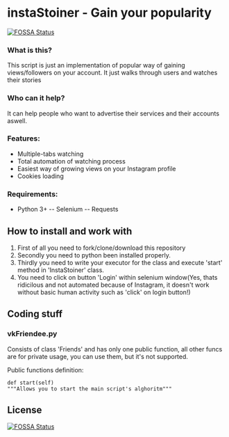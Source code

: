 # instaStoiner - Gain your popularity
[![FOSSA Status](https://app.fossa.io/api/projects/git%2Bgithub.com%2Fractyfree%2FinstaStoiner.svg?type=shield)](https://app.fossa.io/projects/git%2Bgithub.com%2Fractyfree%2FinstaStoiner?ref=badge_shield)


### What is this?
This script is just an implementation of popular way of gaining views/followers on your account. It just walks through users and watches their stories

### Who can it help?
It can help people who want to advertise their services and their accounts aswell.

### Features:
- Multiple-tabs watching
- Total automation of watching process
- Easiest way of growing views on your Instagram profile
- Cookies loading

### Requirements:
- Python 3+
-- Selenium
-- Requests

## How to install and work with
1. First of all you need to fork/clone/download this repository
2.  Secondly you need to python been installed properly.
3.  Thirdly you need to write your executor for the class and execute 'start' method in 'InstaStoiner' class.
4. You need to click on button 'Login' within selenium window(Yes, thats ridicilous and not automated because of Instagram, it doesn't work without basic human activity such as 'click' on login button!)


## Coding stuff
### vkFriendee.py
Consists of class 'Friends' and has only one public function, all other funcs are for private usage, you can use them, but it's not supported.

Public functions definition:

	def start(self)
	"""Allows you to start the main script's alghoritm"""


## License
[![FOSSA Status](https://app.fossa.io/api/projects/git%2Bgithub.com%2Fractyfree%2FinstaStoiner.svg?type=large)](https://app.fossa.io/projects/git%2Bgithub.com%2Fractyfree%2FinstaStoiner?ref=badge_large)